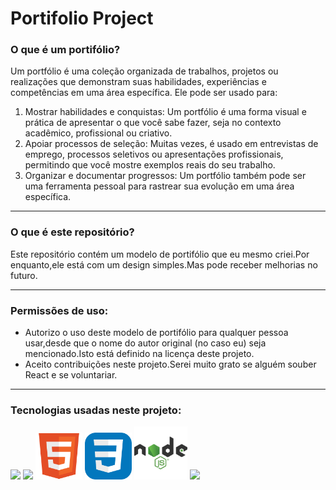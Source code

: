 <h1>Portifolio Project</h1>


<h3>O que é um portifólio?</h3>

<p>Um portfólio é uma coleção organizada de trabalhos, projetos ou realizações que demonstram suas habilidades, experiências e competências em uma área específica.
Ele pode ser usado para:</p>

<ol>
  <li>Mostrar habilidades e conquistas: Um portfólio é uma forma visual e prática de apresentar o que você sabe fazer, seja no contexto acadêmico, profissional ou criativo.</li>
  <li>Apoiar processos de seleção: Muitas vezes, é usado em entrevistas de emprego, processos seletivos ou apresentações profissionais, permitindo que você mostre exemplos reais do seu trabalho.</li>
  <li>Organizar e documentar progressos: Um portfólio também pode ser uma ferramenta pessoal para rastrear sua evolução em uma área específica.</li>
</ol>

<hr>

<h3>O que é este repositório?</h3>

<p>Este repositório contém um modelo de portifólio que eu mesmo criei.Por enquanto,ele está com um design simples.Mas pode receber melhorias no futuro.</p>

<hr>

<h3>Permissões de uso:</h3>

<ul>
  <li>Autorizo o uso deste modelo de portifólio para qualquer pessoa usar,desde que o nome do autor original (no caso eu) seja mencionado.Isto está definido na licença deste projeto.</li>
  <li>Aceito contribuições neste projeto.Serei muito grato se alguém souber React e se voluntariar.</li>
</ul>

<hr>

<h3>Tecnologias usadas neste projeto:</h3>

<img width="80px" src="https://cdn.iconscout.com/icon/free/png-256/free-react-logo-icon-download-in-svg-png-gif-file-formats--technology-social-media-vol-5-pack-logos-icons-2945110.png?f=webp">   <img width="75px" src="https://cdn.jsdelivr.net/gh/devicons/devicon/icons/typescript/typescript-original.svg"> <img width="75px" src="https://raw.githubusercontent.com/devicons/devicon/ca28c779441053191ff11710fe24a9e6c23690d6/icons/html5/html5-original.svg">  <img width="75px" src="https://raw.githubusercontent.com/tandpfun/skill-icons/65dea6c4eaca7da319e552c09f4cf5a9a8dab2c8/icons/CSS.svg">   <img width="85px" src="https://raw.githubusercontent.com/devicons/devicon/ca28c779441053191ff11710fe24a9e6c23690d6/icons/nodejs/nodejs-original-wordmark.svg">   <img width="205px" src="https://eamonnflynn.net/assets/static/gitlab-vercel-logos.531a59e.bd202d7cc72359805f60aa231b7dfba9.png">

